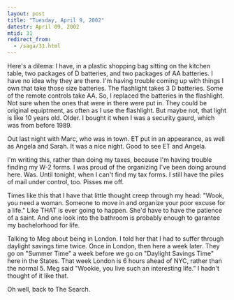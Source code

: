 ```yaml
---
layout: post
title: "Tuesday, April 9, 2002"
datestr: April 09, 2002
mtid: 31
redirect_from:
  - /saga/31.html
---
```


Here's a dilema: I have, in a plastic shopping bag sitting on the kitchen table,
two packages of D batteries, and two packages of AA batteries. I have no idea
why they are there. I'm having trouble coming up with things I own that take
those size batteries. The flashlight takes 3 D batteries. Some of the remote
controls take AA. So, I replaced the batteries in the flashlight. Not sure when
the ones that were in there were put in. They could be original equiptment,
as often as I use the flashlight. But maybe not, that light is like 10 years
old. Older. I bought it when I was a security gaurd, which was from before 1989.

Out last night with Marc, who was in town. ET put in an appearance, as well
as Angela and Sarah. It was a nice night. Good to see ET and Angela.

I'm writing this, rather than doing my taxes, because I'm having trouble finding
my W-2 forms. I was proud of the organizing I've been doing around here. Was.
Until tonight, when I can't find my tax forms. I still have the piles of mail
under control, too. Pisses me off.

Times like this that I have that little thought creep through my head: "Wook,
you need a woman. Someone to move in and organize your poor excuse for a life."
Like THAT is ever going to happen. She'd have to have the patience of a saint.
And one look into the bathroom is probably enough to garantee my bachelorhood
for life.

Talking to Meg about being in London. I told her that I had to suffer through
daylight savings time twice. Once in London, then here a week later. They go
on "Summer Time" a week before we go on "Daylight Savings Time"
here in the States. That week London is 6 hours ahead of NYC, rather than the
normal 5. Meg said "Wookie, you live such an interesting life." I
hadn't thought of it like that.

Oh well, back to The Search.


